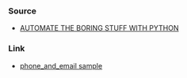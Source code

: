 ### Source
- [AUTOMATE THE BORING STUFF WITH PYTHON](https://automatetheboringstuff.com/2e/)

### Link
- [phone_and_email sample](https://nostarch.com/contactus)
